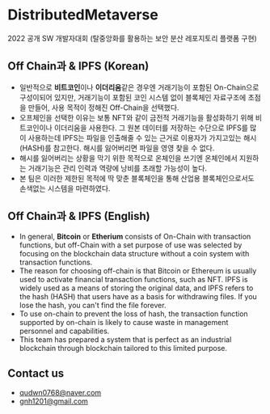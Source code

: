 # DistributedMetaverse
2022 공개 SW 개발자대회 (탈중앙화를 활용하는 보안 분산 레포지토리 플랫폼 구현)

## Off Chain과 & IPFS (Korean)
- 일반적으로 **비트코인**이나 **이더리움**같은 경우엔 거래기능이 포함된 On-Chain으로 구성이되어 있지만, 거래기능이 포함된 코인 시스템 없이 블록체인 자료구조에 초점을 만들어, 사용 목적이 정해진 Off-Chain을 선택했다.
- 오프체인을 선택한 이유는 보통 NFT와 같이 금전적 거래기능을 활성화하기 위해 비트코인이나 이더리움을 사용한다. 그 원본 데이터를 저장하는 수단으로 IPFS를 많이 사용하는데 IPFS는 파일을 인출해줄 수 있는 근거로 이용자가 가지고있는 해시(HASH)를 참고한다. 해시를 잃어버리면 파일을 영영 찾을 수 없다.
- 해시를 잃어버리는 상황을 막기 위한 목적으로 온체인을 쓰기엔 온체인에서 지원하는 거래기능은 관리 인력과 역량에 낭비를 초래할 가능성이 높다.
- 본 팀은 이러한 제한된 목적에 딱 맞춘 블록체인을 통해 산업용 블록체인으로서도 손색없는 시스템을 마련하였다.

## Off Chain과 & IPFS (English)
- In general, **Bitcoin** or **Etherium** consists of On-Chain with transaction functions, but off-Chain with a set purpose of use was selected by focusing on the blockchain data structure without a coin system with transaction functions.
- The reason for choosing off-chain is that Bitcoin or Ethereum is usually used to activate financial transaction functions, such as NFT. IPFS is widely used as a means of storing the original data, and IPFS refers to the hash (HASH) that users have as a basis for withdrawing files. If you lose the hash, you can't find the file forever.
- To use on-chain to prevent the loss of hash, the transaction function supported by on-chain is likely to cause waste in management personnel and capabilities.
- This team has prepared a system that is perfect as an industrial blockchain through blockchain tailored to this limited purpose.

## Contact us
- qudwn0768@naver.com
- gnh1201@gmail.com